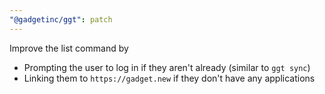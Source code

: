 ```yaml
---
"@gadgetinc/ggt": patch
---
```


Improve the list command by

- Prompting the user to log in if they aren't already (similar to `ggt sync`)
- Linking them to `https://gadget.new` if they don't have any applications
